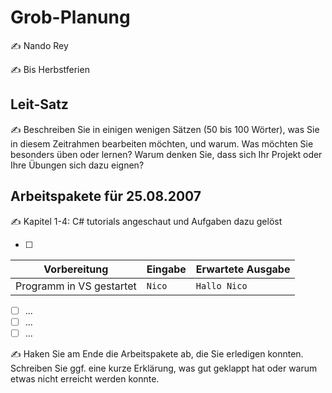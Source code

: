 # Grob-Planung

✍️ Nando Rey

✍️ Bis Herbstferien

## Leit-Satz

✍️ Beschreiben Sie in einigen wenigen Sätzen (50 bis 100 Wörter), was Sie in diesem Zeitrahmen bearbeiten möchten, und warum. Was möchten Sie besonders üben oder lernen? Warum denken Sie, dass sich Ihr Projekt oder Ihre Übungen sich dazu eignen?

## Arbeitspakete für 25.08.2007

✍️ Kapitel 1-4: C# tutorials angeschaut und Aufgaben dazu gelöst

- [ ] 

| Vorbereitung             | Eingabe | Erwartete Ausgabe |
| ------------------------ | ------- | ----------------- |
| Programm in VS gestartet | `Nico`  | `Hallo Nico`      |

- [ ] ...
- [ ] ...
- [ ] ...

✍️  Haken Sie am Ende die Arbeitspakete ab, die Sie erledigen konnten. Schreiben Sie ggf. eine kurze Erklärung, was gut geklappt hat oder warum etwas nicht erreicht werden konnte.
